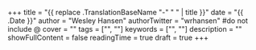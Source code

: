 +++
title = "{{ replace .TranslationBaseName "-" " " | title }}"
date = "{{ .Date }}"
author = "Wesley Hansen"
authorTwitter = "wrhansen" #do not include @
cover = ""
tags = ["", ""]
keywords = ["", ""]
description = ""
showFullContent = false
readingTime = true
draft = true
+++
